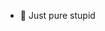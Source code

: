 - 👋 Just pure stupid

<!---
jwangtobeno1/jwangtobeno1 is a ✨ special ✨ repository because its `README.md` (this file) appears on your GitHub profile.
You can click the Preview link to take a look at your changes.
--->
